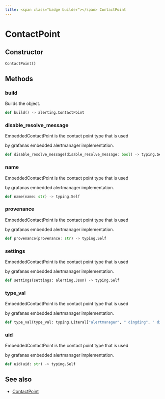 ```yaml
---
title: <span class="badge builder"></span> ContactPoint
---
```

# <span class="badge builder"></span> ContactPoint

## Constructor

```python
ContactPoint()
```
## Methods

### <span class="badge object-method"></span> build

Builds the object.

```python
def build() -> alerting.ContactPoint
```

### <span class="badge object-method"></span> disable_resolve_message

EmbeddedContactPoint is the contact point type that is used

by grafanas embedded alertmanager implementation.

```python
def disable_resolve_message(disable_resolve_message: bool) -> typing.Self
```

### <span class="badge object-method"></span> name

EmbeddedContactPoint is the contact point type that is used

by grafanas embedded alertmanager implementation.

```python
def name(name: str) -> typing.Self
```

### <span class="badge object-method"></span> provenance

EmbeddedContactPoint is the contact point type that is used

by grafanas embedded alertmanager implementation.

```python
def provenance(provenance: str) -> typing.Self
```

### <span class="badge object-method"></span> settings

EmbeddedContactPoint is the contact point type that is used

by grafanas embedded alertmanager implementation.

```python
def settings(settings: alerting.Json) -> typing.Self
```

### <span class="badge object-method"></span> type_val

EmbeddedContactPoint is the contact point type that is used

by grafanas embedded alertmanager implementation.

```python
def type_val(type_val: typing.Literal["alertmanager", " dingding", " discord", " email", " googlechat", " kafka", " line", " opsgenie", " pagerduty", " pushover", " sensugo", " slack", " teams", " telegram", " threema", " victorops", " webhook", " wecom"]) -> typing.Self
```

### <span class="badge object-method"></span> uid

EmbeddedContactPoint is the contact point type that is used

by grafanas embedded alertmanager implementation.

```python
def uid(uid: str) -> typing.Self
```

## See also

 * <span class="badge object-type-class"></span> [ContactPoint](./object-ContactPoint.md)

